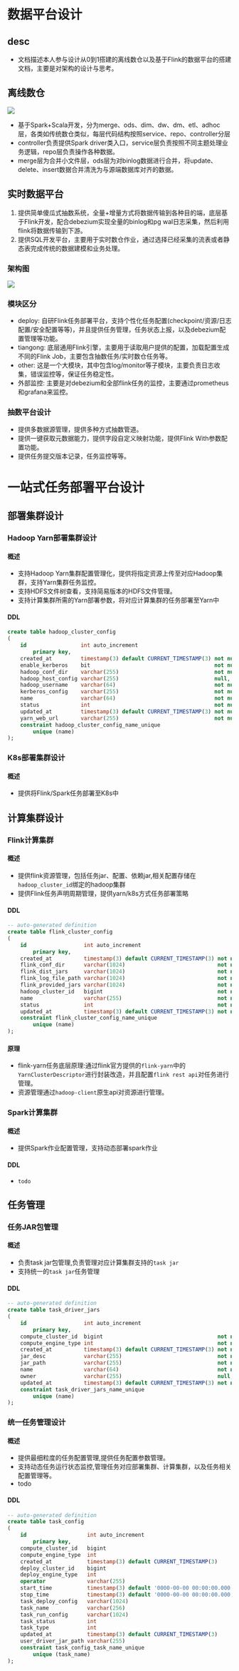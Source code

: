 # 数据平台设计

## desc
* 文档描述本人参与设计从0到1搭建的离线数仓以及基于Flink的数据平台的搭建文档，主要是对架构的设计与思考。

## 离线数仓

![](../img/离线数仓.jpg)

* 基于Spark+Scala开发，分为merge、ods、dim、dw、dm、etl、adhoc层，各类如传统数仓类似，每层代码结构按照service、repo、controller分层
* controller负责提供Spark driver类入口，service层负责按照不同主题处理业务逻辑，repo层负责操作各种数据。
* merge层为合并小文件层，ods层为对binlog数据进行合并，将update、delete、insert数据合并清洗为与源端数据库对齐的数据。

## 实时数据平台

1. 提供简单傻瓜式抽数系统，全量+增量方式将数据传输到各种目的端，底层基于Flink开发，配合debezium实现全量的binlog和pg wal日志采集，然后利用flink将数据传输到下游。
2. 提供SQL开发平台，主要用于实时数仓作业，通过选择已经采集的流表或者静态表完成传统的数据建模和业务处理。

### 架构图

![](../img/实时数仓架构.jpg)

### 模块区分

* deploy: 自研Flink任务部署平台，支持个性化任务配置(checkpoint/资源/日志配置/安全配置等等)，并且提供任务管理，任务状态上报，以及debezium配置管理等功能。
* tiangong: 底层通用Flink引擎，主要用于读取用户提供的配置，加载配置生成不同的Flink Job，主要包含抽数任务/实时数仓任务等。
* other: 这是一个大模块，其中包含log/monitor等子模块，主要负责日志收集，错误监控等，保证任务稳定性。
* 外部监控: 主要是对debezium和全部flink任务的监控，主要通过prometheus和grafana来监控。

### 抽数平台设计

* 提供多数据源管理，提供多种方式抽数管道。
* 提供一键获取元数据能力，提供字段自定义映射功能，提供Flink With参数配置功能。
* 提供任务提交版本记录，任务监控等等。

# 一站式任务部署平台设计

## 部署集群设计

### Hadoop Yarn部署集群设计

#### 概述

* 支持Hadoop Yarn集群配置管理化，提供将指定资源上传至对应Hadoop集群，支持Yarn集群任务监控。
* 支持HDFS文件树查看，支持简易版本的HDFS文件管理。
* 支持计算集群所需的Yarn部署参数，将对应计算集群的任务部署至Yarn中

#### DDL

```sql
create table hadoop_cluster_config
(
    id                 int auto_increment
        primary key,
    created_at         timestamp(3) default CURRENT_TIMESTAMP(3) not null,
    enable_kerberos    bit                                       not null,
    hadoop_conf_dir    varchar(255)                              not null,
    hadoop_host_config varchar(255)                              null,
    hadoop_username    varchar(64)                               not null,
    kerberos_config    varchar(255)                              not null,
    name               varchar(64)                               not null,
    status             int                                       not null,
    updated_at         timestamp(3) default CURRENT_TIMESTAMP(3) not null on update CURRENT_TIMESTAMP(3),
    yarn_web_url       varchar(255)                              not null,
    constraint hadoop_cluster_config_name_unique
        unique (name)
);
```

### K8s部署集群设计

#### 概述

- 提供将Flink/Spark任务部署至K8s中

## 计算集群设计

### Flink计算集群

#### 概述

- 提供flink资源管理，包括任务jar、配置、依赖jar,相关配置存储在`hadoop_cluster_id`绑定的hadoop集群
- 提供Flink任务声明周期管理，提供yarn/k8s方式任务部署策略

#### DDL

```sql
-- auto-generated definition
create table flink_cluster_config
(
    id                  int auto_increment
        primary key,
    created_at          timestamp(3) default CURRENT_TIMESTAMP(3) not null,
    flink_conf_dir      varchar(1024)                             not null,
    flink_dist_jars     varchar(1024)                             not null,
    flink_log_file_path varchar(1024)                             not null,
    flink_provided_jars varchar(1024)                             not null,
    hadoop_cluster_id   bigint                                    not null,
    name                varchar(255)                              not null,
    status              int                                       not null,
    updated_at          timestamp(3) default CURRENT_TIMESTAMP(3) not null on update CURRENT_TIMESTAMP(3),
    constraint flink_cluster_config_name_unique
        unique (name)
);
```

#### 原理

* flink-yarn任务底层原理:通过flink官方提供的`flink-yarn`中的`YarnClusterDescriptor`进行封装改造，并且配置`flink rest api`对任务进行管理。
* 资源管理通过`hadoop-client`原生api对资源进行管理。

### Spark计算集群

#### 概述

- 提供Spark作业配置管理，支持动态部署spark作业

#### DDL

* `todo`

## 任务管理

### 任务JAR包管理

#### 概述

- 负责task jar包管理,负责管理对应计算集群支持的`task jar`
- 支持统一的`task jar`任务管理

#### DDL

```sql
-- auto-generated definition
create table task_driver_jars
(
    id                  int auto_increment
        primary key,
    compute_cluster_id  bigint                                    not null,
    compute_engine_type int                                       not null,
    created_at          timestamp(3) default CURRENT_TIMESTAMP(3) not null,
    jar_desc            varchar(255)                              not null,
    jar_path            varchar(255)                              not null,
    name                varchar(64)                               not null,
    owner               varchar(255)                              null,
    updated_at          timestamp(3) default CURRENT_TIMESTAMP(3) not null on update CURRENT_TIMESTAMP(3),
    constraint task_driver_jars_name_unique
        unique (name)
);
```

### 统一任务管理设计

#### 概述

- 提供最细粒度的任务配置管理,提供任务配置参数管理。
- 支持动态任务运行状态监控,管理任务对应部署集群、计算集群，以及任务相关配置管理等。
- todo

#### DDL

```sql
-- auto-generated definition
create table task_config
(
    id                   int auto_increment
        primary key,
    compute_cluster_id   bigint                                         not null,
    compute_engine_type  int                                            not null,
    created_at           timestamp(3) default CURRENT_TIMESTAMP(3)      not null,
    deploy_cluster_id    bigint                                         not null,
    deploy_engine_type   int                                            not null,
    operator             varchar(255)                                   not null,
    start_time           timestamp(3) default '0000-00-00 00:00:00.000' not null,
    stop_time            timestamp(3) default '0000-00-00 00:00:00.000' not null,
    task_deploy_config   varchar(1024)                                  not null,
    task_name            varchar(256)                                   not null,
    task_run_config      varchar(1024)                                  null,
    task_status          int                                            not null,
    task_type            int                                            not null,
    updated_at           timestamp(3) default CURRENT_TIMESTAMP(3)      not null on update CURRENT_TIMESTAMP(3),
    user_driver_jar_path varchar(255)                                   not null,
    constraint task_config_task_name_unique
        unique (task_name)
);
```

